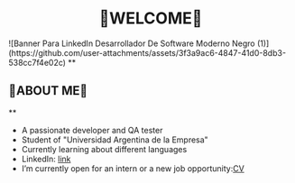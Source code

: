 <h1><b><center>🤜WELCOME🤛</center></b></h1>
![Banner Para LinkedIn Desarrollador De Software Moderno Negro (1)](https://github.com/user-attachments/assets/3f3a9ac6-4847-41d0-8db3-538cc7f4e02c)
 **<h2></>🦁ABOUT ME🦁</></h2>**


<br>
<ul>
    <li>A passionate developer and QA tester</li>
    <li>Student of "Universidad Argentina de la Empresa"</li>
    <li>Currently learning about different languages</li>
    <li>
        LinkedIn: 
        <a href="https://www.linkedin.com/in/mateo-tomas-marta-32b293329/" target="_blank">link</a>
    </li>
    <li>
        I’m currently open for an intern or a new job opportunity:<a href="CV.pdf" target="_blank">CV</a>
    </li>
</ul>


<br><br>



















